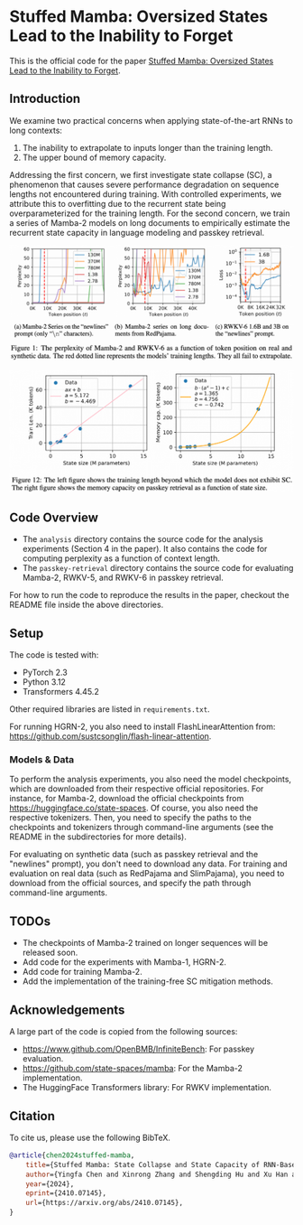 # Stuffed Mamba: Oversized States Lead to the Inability to Forget

This is the official code for the paper [Stuffed Mamba: Oversized States Lead to the Inability to Forget](https://arxiv.org/abs/2410.07145). 

## Introduction

We examine two practical concerns when applying state-of-the-art RNNs to long contexts:

1. The inability to extrapolate to inputs longer than the training length.
2. The upper bound of memory capacity.

Addressing the first concern, we first investigate state collapse (SC), a phenomenon that causes severe performance degradation on sequence lengths not encountered during training. With controlled experiments, we attribute this to overfitting due to the recurrent state being overparameterized for the training length. For the second concern, we train a series of Mamba-2 models on long documents to empirically estimate the recurrent state capacity in language modeling and passkey retrieval.

![](readme-images/fig1.png)

![](readme-images/fig12.png)

## Code Overview

- The `analysis` directory contains the source code for the analysis experiments (Section 4 in the paper). It also contains the code for computing perplexity as a function of context length.
- The `passkey-retrieval` directory contains the source code for evaluating Mamba-2, RWKV-5, and RWKV-6 in passkey retrieval.

For how to run the code to reproduce the results in the paper, checkout the README file inside the above directories.

## Setup

The code is tested with:

- PyTorch 2.3
- Python 3.12
- Transformers 4.45.2

Other required libraries are listed in `requirements.txt`.

For running HGRN-2, you also need to install FlashLinearAttention from: https://github.com/sustcsonglin/flash-linear-attention.

### Models & Data

To perform the analysis experiments, you also need the model checkpoints, which are downloaded from their respective official repositories. For instance, for Mamba-2, download the official checkpoints from <https://huggingface.co/state-spaces>. Of course, you also need the respective tokenizers. Then, you need to specify the paths to the checkpoints and tokenizers through command-line arguments (see the README in the subdirectories for more details).

For evaluating on synthetic data (such as passkey retrieval and the "newlines" prompt), you don't need to download any data. For training and evaluation on real data (such as RedPajama and SlimPajama), you need to download from the official sources, and specify the path through command-line arguments.

## TODOs

- The checkpoints of Mamba-2 trained on longer sequences will be released soon.
- Add code for the experiments with Mamba-1, HGRN-2.
- Add code for training Mamba-2.
- Add the implementation of the training-free SC mitigation methods.

## Acknowledgements

A large part of the code is copied from the following sources:

- <https://www.github.com/OpenBMB/InfiniteBench>: For passkey evaluation.
- <https://github.com/state-spaces/mamba>: For the Mamba-2 implementation.
- The HuggingFace Transformers library: For RWKV implementation.

## Citation

To cite us, please use the following BibTeX.

```bibtex
@article{chen2024stuffed-mamba,
    title={Stuffed Mamba: State Collapse and State Capacity of RNN-Based Long-Context Modeling},
    author={Yingfa Chen and Xinrong Zhang and Shengding Hu and Xu Han and Zhiyuan Liu and Maosong Sun},
    year={2024},
    eprint={2410.07145},
    url={https://arxiv.org/abs/2410.07145}, 
}
```
